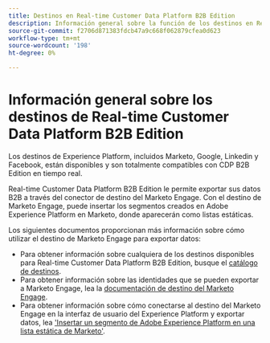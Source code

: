 ```yaml
---
title: Destinos en Real-time Customer Data Platform B2B Edition
description: Información general sobre la función de los destinos en Real-time Customer Data Platform B2B Edition.
source-git-commit: f2706d871383fdcb47a9c668f062879cfea0d623
workflow-type: tm+mt
source-wordcount: '198'
ht-degree: 0%

---
```


# Información general sobre los destinos de Real-time Customer Data Platform B2B Edition

Los destinos de Experience Platform, incluidos Marketo, Google, Linkedin y Facebook, están disponibles y son totalmente compatibles con CDP B2B Edition en tiempo real.

Real-time Customer Data Platform B2B Edition le permite exportar sus datos B2B a través del conector de destino del Marketo Engage. Con el destino de Marketo Engage, puede insertar los segmentos creados en Adobe Experience Platform en Marketo, donde aparecerán como listas estáticas.

Los siguientes documentos proporcionan más información sobre cómo utilizar el destino de Marketo Engage para exportar datos:

- Para obtener información sobre cualquiera de los destinos disponibles para Real-time Customer Data Platform B2B Edition, busque el [catálogo de destinos](../../destinations/catalog/overview.md).
- Para obtener información sobre las identidades que se pueden exportar a Marketo Engage, lea la [documentación de destino del Marketo Engage](../../destinations/catalog/adobe/marketo-engage.md).
- Para obtener información sobre cómo conectarse al destino del Marketo Engage en la interfaz de usuario del Experience Platform y exportar datos, lea [&#39;Insertar un segmento de Adobe Experience Platform en una lista estática de Marketo&#39;](https://experienceleague.adobe.com/docs/marketo/using/product-docs/core-marketo-concepts/smart-lists-and-static-lists/static-lists/push-an-adobe-experience-platform-segment-to-a-marketo-static-list.html?lang=en).
